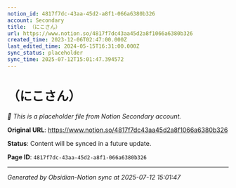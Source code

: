 ```yaml
---
notion_id: 4817f7dc-43aa-45d2-a8f1-066a6380b326
account: Secondary
title: （にこさん）
url: https://www.notion.so/4817f7dc43aa45d2a8f1066a6380b326
created_time: 2023-12-06T02:47:00.000Z
last_edited_time: 2024-05-15T16:31:00.000Z
sync_status: placeholder
sync_time: 2025-07-12T15:01:47.394572
---
```


# （にこさん）

*🔄 This is a placeholder file from Notion Secondary account.*

**Original URL**: https://www.notion.so/4817f7dc43aa45d2a8f1066a6380b326

**Status**: Content will be synced in a future update.

**Page ID**: `4817f7dc-43aa-45d2-a8f1-066a6380b326`

---

*Generated by Obsidian-Notion sync at 2025-07-12 15:01:47*
